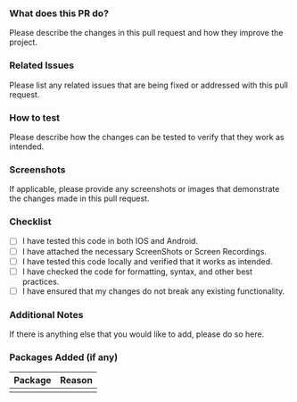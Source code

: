 ### What does this PR do?

Please describe the changes in this pull request and how they improve the project.

### Related Issues

Please list any related issues that are being fixed or addressed with this pull request.

### How to test

Please describe how the changes can be tested to verify that they work as intended.

### Screenshots

If applicable, please provide any screenshots or images that demonstrate the changes made in this pull request.

### Checklist

- [ ] I have tested this code in both IOS and Android.
- [ ] I have attached the necessary ScreenShots or Screen Recordings.
- [ ] I have tested this code locally and verified that it works as intended.
- [ ] I have checked the code for formatting, syntax, and other best practices.
- [ ] I have ensured that my changes do not break any existing functionality.

### Additional Notes

If there is anything else that you would like to add, please do so here.

### Packages Added (if any)

| Package | Reason |
| ------- | ------ |
|         |        |
